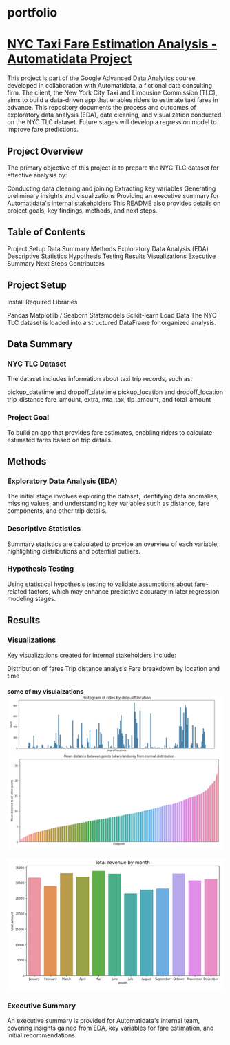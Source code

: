 # portfolio
# [NYC Taxi Fare Estimation Analysis - Automatidata Project](https://github.com/Shanis185/automati_data.git)
This project is part of the Google Advanced Data Analytics course, developed in collaboration with Automatidata, a fictional data consulting firm. The client, the New York City Taxi and Limousine Commission (TLC), aims to build a data-driven app that enables riders to estimate taxi fares in advance. This repository documents the process and outcomes of exploratory data analysis (EDA), data cleaning, and visualization conducted on the NYC TLC dataset. Future stages will develop a regression model to improve fare predictions.

## Project Overview
The primary objective of this project is to prepare the NYC TLC dataset for effective analysis by:

Conducting data cleaning and joining
Extracting key variables
Generating preliminary insights and visualizations
Providing an executive summary for Automatidata's internal stakeholders
This README also provides details on project goals, key findings, methods, and next steps.

## Table of Contents
Project Setup
Data Summary
Methods
Exploratory Data Analysis (EDA)
Descriptive Statistics
Hypothesis Testing
Results
Visualizations
Executive Summary
Next Steps
Contributors
## Project Setup
Install Required Libraries

Pandas
Matplotlib / Seaborn
Statsmodels
Scikit-learn
Load Data
The NYC TLC dataset is loaded into a structured DataFrame for organized analysis.

## Data Summary
### NYC TLC Dataset
The dataset includes information about taxi trip records, such as:

pickup_datetime and dropoff_datetime
pickup_location and dropoff_location
trip_distance
fare_amount, extra, mta_tax, tip_amount, and total_amount
### Project Goal
To build an app that provides fare estimates, enabling riders to calculate estimated fares based on trip details.

## Methods
### Exploratory Data Analysis (EDA)
The initial stage involves exploring the dataset, identifying data anomalies, missing values, and understanding key variables such as distance, fare components, and other trip details.

### Descriptive Statistics
Summary statistics are calculated to provide an overview of each variable, highlighting distributions and potential outliers.

### Hypothesis Testing
Using statistical hypothesis testing to validate assumptions about fare-related factors, which may enhance predictive accuracy in later regression modeling stages.

## Results
### Visualizations
Key visualizations created for internal stakeholders include:

Distribution of fares
Trip distance analysis
Fare breakdown by location and time
#### some of my visulaizations   ![](https://github.com/Shanis185/automati_data/blob/db5bf72370dbb9fda05941e808e428bd7edd9434/image/Screenshot%202024-11-15%20140735.png) ![](https://github.com/Shanis185/automati_data/blob/db5bf72370dbb9fda05941e808e428bd7edd9434/image/Screenshot%202024-11-15%20140717.png)
![](https://github.com/Shanis185/automati_data/blob/db5bf72370dbb9fda05941e808e428bd7edd9434/image/Screenshot%202024-11-15%20140633.png)
### Executive Summary
An executive summary is provided for Automatidata's internal team, covering insights gained from EDA, key variables for fare estimation, and initial recommendations.
